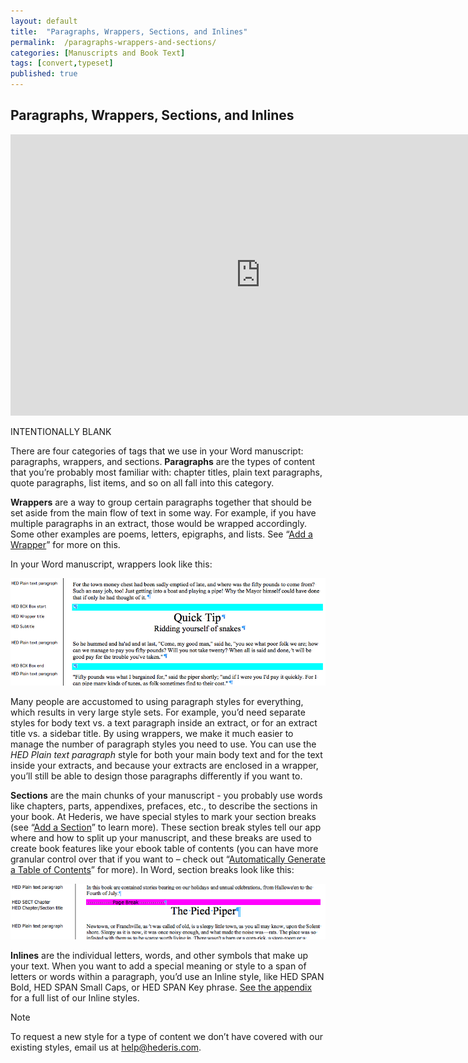 ```yaml
---
layout: default
title:  "Paragraphs, Wrappers, Sections, and Inlines"
permalink:  /paragraphs-wrappers-and-sections/
categories: [Manuscripts and Book Text]
tags: [convert,typeset]
published: true
---
```


<section data-type="chapter" class="hsecchapter" data-hederis-type="hsecchapter" id="paragraphs-wrappers-and-sections" data-pi-attrs="id: paragraphs-wrappers-and-sections; data-tags: convert,typeset;" role="doc-chapter" data-tags="convert,typeset" data-author-name=" " data-book-title=" " title="Paragraphs, Wrappers, Sections, and Inlines"><h1 data-hederis-type="hblkchaptitle" class="hblkchaptitle" id="p0a25Py8B">Paragraphs, Wrappers, Sections, and Inlines</h1>
    <iframe width="800" height="450" src="https://www.youtube.com/embed/vAIajtvdjKM" frameborder="0" allow="accelerometer;encrypted-media;gyroscope;picture-in-picture" allowfullscreen="" id="pdvy1ZfHz"></iframe>
    <p data-embedded-html="true" id="pqoXY22Jr">INTENTIONALLY BLANK</p>
    <p class="hblkp" data-hederis-type="hblkp" id="pCEfRjGvC">There are four categories of tags that we use in your Word manuscript: paragraphs, wrappers, and sections. <strong class="hspanstrong" data-hederis-type="hspanstrong" id="pIEWr1kCf">Paragraphs</strong> are the types of content that you&#8217;re probably most familiar with: chapter titles, plain text paragraphs, quote paragraphs, list items, and so on all fall into this category.</p>
    <p class="hblkp" data-hederis-type="hblkp" id="pzqp9m3xh"><strong class="hspanstrong" data-hederis-type="hspanstrong" id="pHGdjBSqQ">Wrappers</strong> are a way to group certain paragraphs together that should be set aside from the main flow of text in some way. For example, if you have multiple paragraphs in an extract, those would be wrapped accordingly. Some other examples are poems, letters, epigraphs, and lists. See &#8220;<a href="{% post_url 2019-10-21-17-AddaWrapper %}" id="pGJj4FsfY"><span class="Hyperlink" id="pKEtry6Is">Add a Wrapper</span></a>&#8221; for more on this.</p>
    <p class="hblkp" data-hederis-type="hblkp" id="p1O0FGuEI">In your Word manuscript, wrappers look like this:</p>
    <img data-hederis-type="hblkimg" class="hblkimg" id="pTIVo2qDE" src="/images/wrapper1.png" data-img-src="wrapper1.png"/>
    <p class="hblkp" data-hederis-type="hblkp" id="pnMtmPCYk">Many people are accustomed to using paragraph styles for everything, which results in very large style sets. For example, you&#8217;d need separate styles for body text vs. a text paragraph inside an extract, or for an extract title vs. a sidebar title. By using wrappers, we make it much easier to manage the number of paragraph styles you need to use. You can use the <span class="Emphasis" id="pmJlbCiHH"><em class="hspanem" data-hederis-type="hspanem" id="pDqcGNo6Z">HED Plain text paragraph</em></span> style for both your main body text and for the text inside your extracts, and because your extracts are enclosed in a wrapper, you&#8217;ll still be able to design those paragraphs differently if you want to.</p>
    <p class="hblkp" data-hederis-type="hblkp" id="pUfS28Jo1"><strong class="hspanstrong" data-hederis-type="hspanstrong" id="pa6G4rzAq">Sections</strong> are the main chunks of your manuscript - you probably use words like chapters, parts, appendixes, prefaces, etc., to describe the sections in your book. At Hederis, we have special styles to mark your section breaks (see &#8220;<a href="{% post_url 2019-10-21-18-AddaSection %}" id="pgXc91Aek"><span class="Hyperlink" id="pnkbRPxnE">Add a Section</span></a>&#8221; to learn more). These section break styles tell our app where and how to split up your manuscript, and these breaks are used to create book features like your ebook table of contents (you can have more granular control over that if you want to &#8211; check out &#8220;<a href="{% post_url 2019-10-21-19-AutomaticallyGenerateaTableofContents %}" id="pE5nnREwv"><span class="Hyperlink" id="pt6iefFo9">Automatically Generate a Table of Contents</span></a>&#8221; for more). In Word, section breaks look like this:</p>
    <img data-hederis-type="hblkimg" class="hblkimg" id="pf1Iz6QUt" src="/images/sectbr.png" data-img-src="sectbr.png"/>
    <p class="hblkp" data-hederis-type="hblkp" id="pgdbjQLAt"><strong class="hspanstrong" data-hederis-type="hspanstrong" id="pTlizdOJn">Inlines</strong> are the individual letters, words, and other symbols that make up your text. When you want to add a special meaning or style to a span of letters or words within a paragraph, you&#8217;d use an Inline style, like HED SPAN Bold, HED SPAN Small Caps, or HED SPAN Key phrase. <a href="{% post_url 2019-10-21-52-ListofHederisWordStyles %}" id="pCrLwrs4z"><span class="Hyperlink" id="pXyn5Swsc">See the appendix</span></a> for a full list of our Inline styles.</p>
    <aside class="hwprbox box" data-hederis-type="hwprbox" id="pTPVAfqSX" data-type="sidebar"><p class="hblktype" data-hederis-type="hblktype" id="pULgrCycv">Note</p>
    <p class="hblkp" data-hederis-type="hblkp" id="pLn4gAuEZ">To request a new style for a type of content we don&#8217;t have covered with our existing styles, email us at <a href="mailto:help@hederis.com" id="pr1qEFCdo"><span class="Hyperlink" id="pjRgPHcRV">help@hederis.com</span></a>.</p>
    </aside>
    </section>
    